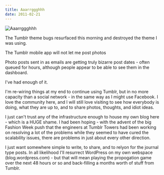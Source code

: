 ```yaml
---
title: Aaarrggghhh
date: 2011-02-21
---
```


![Aaarrggghhh](https://source.unsplash.com/DWyRC2juMgs/1600x900)

The Tumblr theme bugs resurfaced this morning and destroyed the theme I was using.

The Tumblr mobile app will not let me post photos

Photo posts sent in as emails are getting truly bizarre post dates - often queued for hours, although people appear to be able to see them in the dashboard.

I've had enough of it.

I'm re-wiring things at my end to continue using Tumblr, but in no more capacity than a social network - in the same way as I might use Facebook. I love the community here, and I will still love visiting to see how everybody is doing, what they are up to, and to share photos, thoughts, and idiot ideas.

I just can't trust any of the infrastructure enough to house my own blog here - which is a HUGE shame. I had been hoping - with the advent of the big Fashion Week push that the engineers at Tumblr Towers had been working on resolving a lot of the problems while they seemed to have cured the scalability issues, there are problems in just about every other direction.

I just want somewhere simple to write, to share, and to relyon for the journal type posts. In all likelihood I'll resurrect WordPress on my own webspace (blog.wordpress.com) - but that will mean playing the propogation game over the next 48 hours or so and back-filling a months worth of stuff from Tumblr.